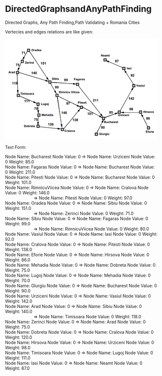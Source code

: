 # DirectedGraphsandAnyPathFinding
Directed Graphs, Any Path Finding,Path Validating + Romania Cities

Vertecies and edges relations are like given:

![Relationships Visualising](https://github.com/alperkaya0/DirectedGraphsandAnyPathFinding/blob/main/35662691-7d0dbc72-06e7-11e8-942c-4718f079bb8f.png)

Text Form:

Node Name: Bucharest  Node Value: 0 => Node Name: Urziceni  Node Value: 0 Weight: 85.0 <br/>
Node Name: Fagaras  Node Value: 0 => Node Name: Bucharest  Node Value: 0 Weight: 211.0 <br/>
Node Name: Pitesti  Node Value: 0 => Node Name: Bucharest  Node Value: 0 Weight: 101.0 <br/>
Node Name: RimnicuViicea  Node Value: 0 => Node Name: Cralova  Node Value: 0 Weight: 146.0 <br/>
&nbsp;&nbsp;&nbsp;&nbsp;&nbsp;&nbsp;&nbsp;&nbsp;&nbsp;&nbsp;&nbsp;&nbsp;&nbsp;&nbsp;&nbsp;&nbsp;&nbsp;&nbsp;&nbsp;&nbsp;&nbsp;&nbsp;&nbsp;&nbsp;=> Node Name: Pitesti  Node Value: 0 Weight: 97.0 <br/>
Node Name: Oradea  Node Value: 0 => Node Name: Sibiu  Node Value: 0 Weight: 151.0 <br/>
&nbsp;&nbsp;&nbsp;&nbsp;&nbsp;&nbsp;&nbsp;&nbsp;&nbsp;&nbsp;&nbsp;&nbsp;&nbsp;&nbsp;&nbsp;&nbsp;&nbsp;&nbsp;&nbsp;&nbsp;&nbsp;&nbsp;&nbsp;&nbsp;=> Node Name: Zerinci  Node Value: 0 Weight: 71.0 <br/>
Node Name: Sibiu  Node Value: 0 => Node Name: Fagaras  Node Value: 0 Weight: 99.0 <br/>
&nbsp;&nbsp;&nbsp;&nbsp;&nbsp;&nbsp;&nbsp;&nbsp;&nbsp;&nbsp;&nbsp;&nbsp;&nbsp;&nbsp;&nbsp;&nbsp;&nbsp;&nbsp;&nbsp;&nbsp;&nbsp;&nbsp;&nbsp;&nbsp;=> Node Name: RimnicuViicea  Node Value: 0 Weight: 80.0 <br/>
Node Name: Vasiul  Node Value: 0 => Node Name: Iasi  Node Value: 0 Weight: 92.0 <br/>
Node Name: Cralova  Node Value: 0 => Node Name: Pitesti  Node Value: 0 Weight: 138.0 <br/>
Node Name: Eforie  Node Value: 0 => Node Name: Hirsova  Node Value: 0 Weight: 86.0 <br/>
Node Name: Mehadia  Node Value: 0 => Node Name: Dobreta  Node Value: 0 Weight: 75.0 <br/>
Node Name: Lugoj  Node Value: 0 => Node Name: Mehadia  Node Value: 0 Weight: 70.0 <br/>
Node Name: Glurgiu  Node Value: 0 => Node Name: Bucharest  Node Value: 0 Weight: 90.0 <br/>
Node Name: Urziceni  Node Value: 0 => Node Name: Vasiul  Node Value: 0 Weight: 142.0 <br/>
Node Name: Arad  Node Value: 0 => Node Name: Sibiu  Node Value: 0 Weight: 140.0 <br/>
&nbsp;&nbsp;&nbsp;&nbsp;&nbsp;&nbsp;&nbsp;&nbsp;&nbsp;&nbsp;&nbsp;&nbsp;&nbsp;&nbsp;&nbsp;&nbsp;&nbsp;&nbsp;&nbsp;&nbsp;&nbsp;&nbsp;&nbsp;&nbsp;=> Node Name: Timisoara  Node Value: 0 Weight: 118.0 <br/>
Node Name: Zerinci  Node Value: 0 => Node Name: Arad  Node Value: 0 Weight: 75.0 <br/>
Node Name: Dobreta  Node Value: 0 => Node Name: Cralova  Node Value: 0 Weight: 120.0 <br/>
Node Name: Hirsova  Node Value: 0 => Node Name: Urziceni  Node Value: 0 Weight: 98.0 <br/>
Node Name: Timisoara  Node Value: 0 => Node Name: Lugoj  Node Value: 0 Weight: 111.0 <br/>
Node Name: Iasi  Node Value: 0 => Node Name: Neamt  Node Value: 0 Weight: 87.0 <br/>
